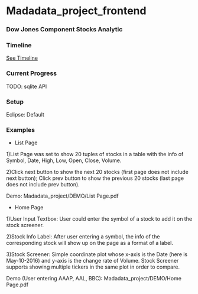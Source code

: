 # Madadata_project_frontend

### Dow Jones Component Stocks Analytic

### Timeline

[See Timeline](https://onedrive.live.com/redir?resid=2A748E6C56A2A5B7!171&authkey=!AI9vtjYleGe5yag&ithint=file%2cxlsx)

### Current Progress

TODO: sqlite API

### Setup

Eclipse: Default 

### Examples

- List Page

1)List Page was set to show 20 tuples of stocks in a table with the info of Symbol, Date, High, Low, Open, Close, Volume.

2)Click next button to show the next 20 stocks (first page does not include next button); Click prev button to show the previous 20 stocks (last page does not include prev button). 

Demo: 
Madadata_project/DEMO/List Page.pdf

- Home Page

1)User Input Textbox: User could enter the symbol of a stock to add it on the stock screener.

2)Stock Info Label: After user entering a symbol, the info of the corresponding stock will show up on the page as a format of a label.

3)Stock Screener: Simple coordinate plot whose x-axis is the Date (here is May-10-2016) and y-axis is the change rate of Volume. Stock Screener supports showing multiple tickers in the same plot in order to compare.

Demo (User entering AAAP, AAL, BBC): Madadata_project/DEMO/Home Page.pdf


